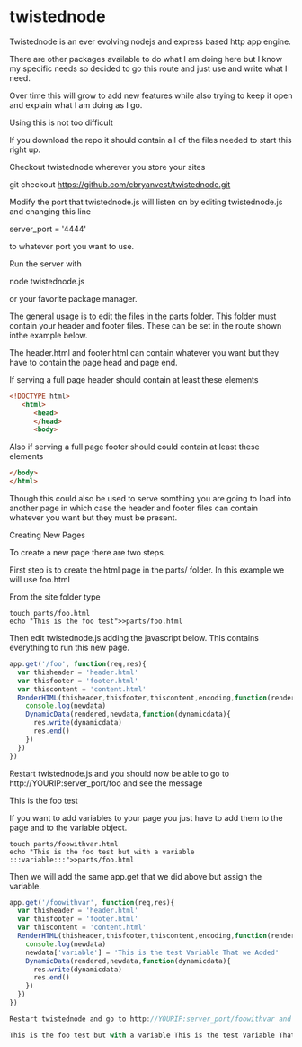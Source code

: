 # twistednode
Twistednode is an ever evolving nodejs and express based http app engine.

There are other packages available to do what I am doing here but I know
my specific needs so decided to go this route and just use and write what I need.

Over time this will grow to add new features while also trying to keep it open
and explain what I am doing as I go.

Using this is not too difficult

If you download the repo it should contain all of the files needed to start this right up.


Checkout twistednode wherever you store your sites

git checkout https://github.com/cbryanvest/twistednode.git

Modify the port that twistednode.js will listen on by editing twistednode.js and changing this line

server_port = '4444'

to whatever port you want to use.

Run the server with 

node twistednode.js 

or your favorite package manager.

The general usage is to edit the files in the parts folder. This folder must contain your header and footer files. These can be set in the route shown inthe example below.

The header.html and footer.html can contain whatever you want but they have to contain the page head and page end.


If serving a full page header should contain at least these elements
```html
<!DOCTYPE html>
   <html>
      <head>
      </head>
      <body>
```
        

Also if serving a full page footer should could contain at least these elements
```html
</body>
</html>
```
Though this could also be used to serve somthing you are going to load into another page in which case the header and footer files can contain whatever you want but they must be present.

Creating New Pages

To create a new page there are two steps. 

First step is to create the html page in the parts/ folder. In this example we will use foo.html

From the site folder type
```shell
touch parts/foo.html
echo "This is the foo test">>parts/foo.html
```

Then edit twistednode.js adding the javascript below. This contains everything to run this new page.

```javascript
app.get('/foo', function(req,res){
  var thisheader = 'header.html'
  var thisfooter = 'footer.html'
  var thiscontent = 'content.html'
  RenderHTML(thisheader,thisfooter,thiscontent,encoding,function(rendered){
    console.log(newdata)
    DynamicData(rendered,newdata,function(dynamicdata){
      res.write(dynamicdata)
      res.end()
    })
  })
})
```

Restart twistednode.js and you should now be able to go to http://YOURIP:server_port/foo and see the message

This is the foo test 

If you want to add variables to your page you just have to add them to the page and to the variable object.

```shell
touch parts/foowithvar.html
echo "This is the foo test but with a variable :::variable:::">>parts/foo.html
```

Then we will add the same app.get that we did above but assign the variable.


```javascript
app.get('/foowithvar', function(req,res){
  var thisheader = 'header.html'
  var thisfooter = 'footer.html'
  var thiscontent = 'content.html'
  RenderHTML(thisheader,thisfooter,thiscontent,encoding,function(rendered){
    console.log(newdata)
    newdata['variable'] = 'This is the test Variable That we Added'
    DynamicData(rendered,newdata,function(dynamicdata){
      res.write(dynamicdata)
      res.end()
    })
  })
})

Restart twistednode and go to http://YOURIP:server_port/foowithvar and you should see

This is the foo test but with a variable This is the test Variable That we Added
```

